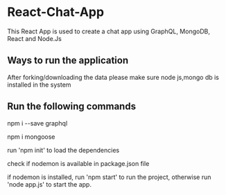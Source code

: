 # React-Chat-App
This React App is used to create a chat app using GraphQL, MongoDB, React and Node.Js

## Ways to run the application
After forking/downloading the data please make sure node js,mongo db is installed in the system

## Run the following commands
npm i --save graphql

npm i mongoose

run 'npm init' to load the dependencies 

check if nodemon is available in package.json file

if nodemon is installed, run 'npm start' to run the project, otherwise run 'node app.js' to start the app.
